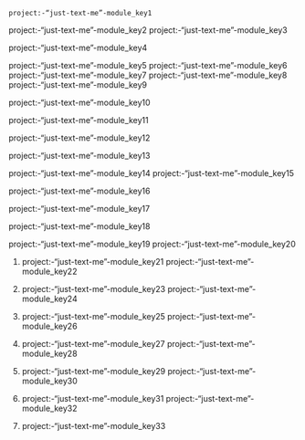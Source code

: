 ```ngMeta
project:-“just-text-me”-module_key1
```

project:-“just-text-me”-module_key2
project:-“just-text-me”-module_key3


project:-“just-text-me”-module_key4



project:-“just-text-me”-module_key5
project:-“just-text-me”-module_key6
project:-“just-text-me”-module_key7
project:-“just-text-me”-module_key8
project:-“just-text-me”-module_key9


project:-“just-text-me”-module_key10


project:-“just-text-me”-module_key11


project:-“just-text-me”-module_key12



project:-“just-text-me”-module_key13


project:-“just-text-me”-module_key14
project:-“just-text-me”-module_key15


project:-“just-text-me”-module_key16


project:-“just-text-me”-module_key17


project:-“just-text-me”-module_key18


project:-“just-text-me”-module_key19
project:-“just-text-me”-module_key20


1. project:-“just-text-me”-module_key21
project:-“just-text-me”-module_key22


2. project:-“just-text-me”-module_key23
project:-“just-text-me”-module_key24


3. project:-“just-text-me”-module_key25
project:-“just-text-me”-module_key26


4. project:-“just-text-me”-module_key27
project:-“just-text-me”-module_key28


5. project:-“just-text-me”-module_key29
project:-“just-text-me”-module_key30


6. project:-“just-text-me”-module_key31
project:-“just-text-me”-module_key32


7. project:-“just-text-me”-module_key33
